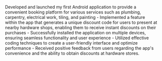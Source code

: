 Developed and launched my first Android application to provide a convenient booking platform for various services such as plumbing, carpentry, electrical work, tiling, and painting - Implemented a feature within the app that generates a unique discount code for users to present at nearby hardware shops, enabling them to receive instant discounts on their purchases - Successfully installed the application on multiple devices, ensuring seamless functionality and user experience - Utilized effective coding techniques to create a user-friendly interface and optimize performance - Received positive feedback from users regarding the app's convenience and the ability to obtain discounts at hardware stores.
